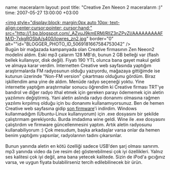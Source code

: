 name: maceralarm
layout: post
title: "Creative Zen Neeon 2 maceralarım :)"
time: 2007-05-27 13:00:00 +03:00

<a onblur="try {parent.deselectBloggerImageGracefully();} catch(e) {}" href="http://1.bp.blogspot.com/_AZvuJ9kmERM/RllZ3nZPvZI/AAAAAAAAAFM/D-7xkgROSbA/s1600-h/lowres_zn2.jpg"><img style="display:block; margin:0px auto 10px; text-align:center;cursor:pointer; cursor:hand;" src="http://1.bp.blogspot.com/_AZvuJ9kmERM/RllZ3nZPvZI/AAAAAAAAAFM/D-7xkgROSbA/s400/lowres_zn2.jpg" border="0" alt=""id="BLOGGER_PHOTO_ID_5069181667584753042" /></a><br />Bugün bir mağazada kampanyada olan Creative firmasının Zen Neeon2 modelini aldım. Eski mp3 çalarım 128 MB'dı, bunun 2 GB belleği var (flash bellek kullanıyor, disk değil). Fiyatı 190 YTL olunca bana gayet makul geldi ve almaya karar verdim. İnternetten Creative web sayfasında yaptığım araştırmalarda FM radyosunun olduğu yazıyordu, mağazaya gittiğimde ise kutunun üzerinde "Non-FM version" çıkartması olduğunu gördüm. Biraz işkillendim ama yine de aldım. Menüde radyo seçeneği yoktu. Yine internette yaptığım araştırmalar sonucu öğrendim ki Creative firması TRT'ye bandrol ve diğer radyo ithal etmek için gereken parayı ödememek için aletin yazılımını değiştirmiş. Yani aletin aslında radyo donanımı olmasına rağmen yazılımı kırpılmış olduğu için bu donanımı kullanamıyorsunuz. Ben de hemen Creative web sayfasına gidip <a href="http://ccfiles.creative.com/manualdn/Drivers/PDE/10086/0x433EA22F/ZENNeeon2_PCFW_A5_1_07_03.exe">son firmware</a>'i indirdim. Windows kullanmadığım (Ubuntu-Linux kullanıyorum) için .exe dosyasını bir şekilde çalıştırmam gerekiyordu. Burda imdadıma wine geldi. Wine ile .exe dosyasını çalıştırdım ve firmware güncellenmesini yaptım. Artık aletin radyosunu kullanabiliyorum :) Çok mesudum, başka arkadaşlar varsa onlar da hemen benim yaptığımı yapsınlar, radyolarının tadını çıkarsınlar.<br /><br />Bunun yanında aletin en kötü özelliği sadece USB'den şarj olması sanırım. mp3 yanında video da (ve resim de) gösterebilmesi çok iyi özellikleri. Yalnız ses kalitesi çok iyi değil, ama bana yetecek kalitede. Sizin de iPod'a gıcığınız varsa, ve uygun fiyata bulabilirseniz tercih edilebilinecek bir ürün.
